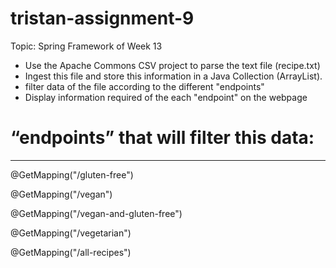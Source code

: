# tristan-assignment-9
Topic: Spring Framework of Week 13
- Use the Apache Commons CSV project to parse the text file (recipe.txt)
- Ingest this file and store this information in a Java Collection (ArrayList).
- filter data of the file according to the different "endpoints"  
- Display information required of the each "endpoint"  on the webpage  


# “endpoints” that will filter this data:
********************************************************************

@GetMapping("/gluten-free")

@GetMapping("/vegan")

@GetMapping("/vegan-and-gluten-free")

@GetMapping("/vegetarian")

@GetMapping("/all-recipes")
